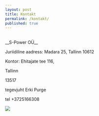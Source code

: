 ```yaml
---
layout: post
title: Kontakt
permalink: /kontakt/
published: true
---
```


<br>
__S-Power OÜ__

Juriidiline aadress: Madara 25, Tallinn 10612

Kontor: Ehitajate tee 116,

Tallinn

13517

tegevjuht Erki Purge

tel +3725166308

![](/_posts/file0001883327171.jpg)